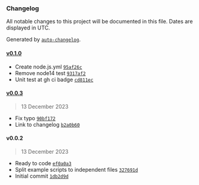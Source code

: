 ### Changelog

All notable changes to this project will be documented in this file. Dates are displayed in UTC.

Generated by [`auto-changelog`](https://github.com/CookPete/auto-changelog).

#### [v0.1.0](https://githubkb737/kucingbasah737/node-crtsh/compare/v0.0.3...v0.1.0)

- Create node.js.yml [`95af26c`](https://githubkb737/kucingbasah737/node-crtsh/commit/95af26ce76d1f44a742fead09708008fc224f6b4)
- Remove node14 test [`9317af2`](https://githubkb737/kucingbasah737/node-crtsh/commit/9317af2febb7e91f581fc597c619f4dd37a68988)
- Unit test at gh ci badge [`cd811ec`](https://githubkb737/kucingbasah737/node-crtsh/commit/cd811ec88d0603a9f108d20f9be0864ab33cf3b8)

#### [v0.0.3](https://githubkb737/kucingbasah737/node-crtsh/compare/v0.0.2...v0.0.3)

> 13 December 2023

- Fix typo [`90bf172`](https://githubkb737/kucingbasah737/node-crtsh/commit/90bf17259da45a865badda4911e3545b0fe14ca1)
- Link to changelog [`b2a0b60`](https://githubkb737/kucingbasah737/node-crtsh/commit/b2a0b6069fb0799c7b4a7248400a338f338c59ac)

#### v0.0.2

> 13 December 2023

- Ready to code [`ef0a0a3`](https://githubkb737/kucingbasah737/node-crtsh/commit/ef0a0a32703ff33be42e3ee23634ac4f33944144)
- Split example scripts to independent files [`327691d`](https://githubkb737/kucingbasah737/node-crtsh/commit/327691df52588a0ed93810762e0dbda1ec4c6758)
- Initial commit [`1db2d9d`](https://githubkb737/kucingbasah737/node-crtsh/commit/1db2d9d27345badb68f4c253ac3382a2e5d58ae8)
